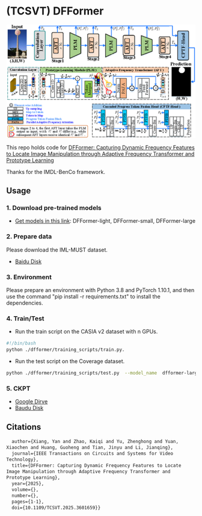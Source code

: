 # (TCSVT) DFFormer
![DFFormer Overview](./images/overview.png)

This repo holds code for [DFFormer: Capturing Dynamic Frequency Features to Locate Image Manipulation through Adaptive Frequency Transformer and Prototype Learning](https://ieeexplore.ieee.org/abstract/document/11134492?casa_token=xL_tKcO99U4AAAAA:SdEWW7_g_jw9nhTrvttm8C8WxmA7ehvBc4e7JFLM_fJKfLJ0RLOxj8AnKXXWU1AOWBTFj55d_myr_w)

Thanks for the IMDL-BenCo framework.


## Usage

### 1. Download pre-trained models
* [Get models in this link](https://drive.google.com/drive/folders/1S1BJyFWw4Tlb_ItdtzL9J1TV_as9tIbt?usp=drive_link): DFFormer-light, DFFormer-small, DFFormer-large


### 2. Prepare data

Please download the IML-MUST dataset.<br>
* [Baidu Disk](https://pan.baidu.com/s/180TzwbTHj1Q3FOvIwT3vyg?pwd=gdit) <br>

### 3. Environment

Please prepare an environment with Python 3.8 and PyTorch 1.10.1, and then use the command "pip install -r requirements.txt" to install the dependencies.

### 4. Train/Test

- Run the train script on the CASIA v2 dataset with n GPUs.

```bash
#!/bin/bash 
python ./dfformer/training_scripts/train.py.
```

- Run the test script on the Coverage dataset.

```bash
python ./dfformer/training_scripts/test.py  --model_name  dfformer-large
```

### 5. CKPT
* [Google Dirve](https://drive.google.com/drive/folders/1S1BJyFWw4Tlb_ItdtzL9J1TV_as9tIbt?usp=drive_link)
* [Baudu Disk](https://pan.baidu.com/s/1x9SkoEO8-QWA7yquSgx1Ew?pwd=gdit)

## Citations

```@ARTICLE{11134492,
  author={Xiang, Yan and Zhao, Kaiqi and Yu, Zhenghong and Yuan, Xiaochen and Huang, Guoheng and Tian, Jinyu and Li, Jianqing},
  journal={IEEE Transactions on Circuits and Systems for Video Technology}, 
  title={DFFormer: Capturing Dynamic Frequency Features to Locate Image Manipulation through Adaptive Frequency Transformer and Prototype Learning}, 
  year={2025},
  volume={},
  number={},
  pages={1-1},
  doi={10.1109/TCSVT.2025.3601659}}

```

